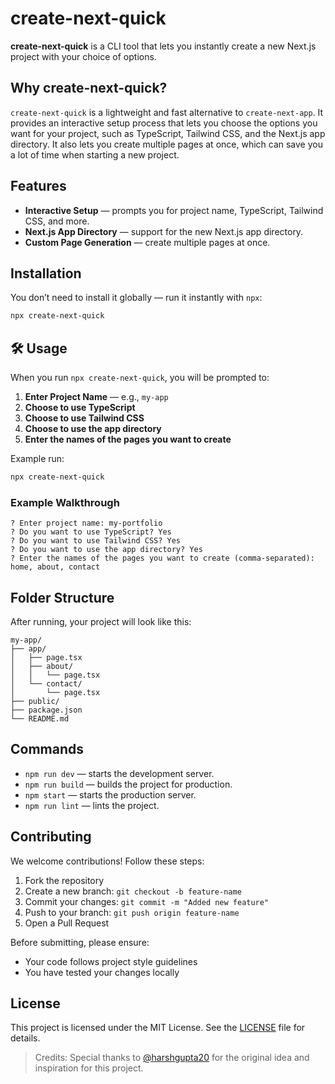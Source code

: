 # create-next-quick

**create-next-quick** is a CLI tool that lets you instantly create a new Next.js project with your choice of options.

## Why create-next-quick?

`create-next-quick` is a lightweight and fast alternative to `create-next-app`. It provides an interactive setup process that lets you choose the options you want for your project, such as TypeScript, Tailwind CSS, and the Next.js app directory. It also lets you create multiple pages at once, which can save you a lot of time when starting a new project.

## Features

- **Interactive Setup** — prompts you for project name, TypeScript, Tailwind CSS, and more.
- **Next.js App Directory** — support for the new Next.js app directory.
- **Custom Page Generation** — create multiple pages at once.

## Installation

You don’t need to install it globally — run it instantly with `npx`:

```bash
npx create-next-quick
```

## 🛠 Usage

When you run `npx create-next-quick`, you will be prompted to:

1. **Enter Project Name** — e.g., `my-app`
2. **Choose to use TypeScript**
3. **Choose to use Tailwind CSS**
4. **Choose to use the app directory**
5. **Enter the names of the pages you want to create**

Example run:

```bash
npx create-next-quick
```

### Example Walkthrough

```
? Enter project name: my-portfolio
? Do you want to use TypeScript? Yes
? Do you want to use Tailwind CSS? Yes
? Do you want to use the app directory? Yes
? Enter the names of the pages you want to create (comma-separated): home, about, contact
```

## Folder Structure

After running, your project will look like this:

```
my-app/
├── app/
│   ├── page.tsx
│   ├── about/
│   │   └── page.tsx
│   └── contact/
│       └── page.tsx
├── public/
├── package.json
└── README.md
```

## Commands

- `npm run dev` — starts the development server.
- `npm run build` — builds the project for production.
- `npm start` — starts the production server.
- `npm run lint` — lints the project.

## Contributing

We welcome contributions! Follow these steps:

1. Fork the repository
2. Create a new branch: `git checkout -b feature-name`
3. Commit your changes: `git commit -m "Added new feature"`
4. Push to your branch: `git push origin feature-name`
5. Open a Pull Request

Before submitting, please ensure:

- Your code follows project style guidelines
- You have tested your changes locally

## License

This project is licensed under the MIT License. See the [LICENSE](LICENSE) file for details.

> Credits: Special thanks to [@harshgupta20](https://github.com/harshgupta20) for the original idea and inspiration for this project.